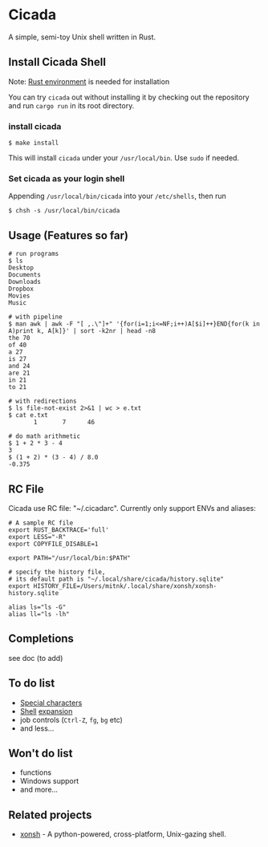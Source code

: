# Cicada

A simple, semi-toy Unix shell written in Rust.


## Install Cicada Shell

Note: [Rust environment](https://rustup.rs/) is needed for installation

You can try `cicada` out without installing it by checking out the repository
and run `cargo run` in its root directory.

### install cicada

```
$ make install
```

This will install `cicada` under your `/usr/local/bin`. Use `sudo` if needed.

### Set cicada as your login shell

Appending `/usr/local/bin/cicada` into your `/etc/shells`, then run
```
$ chsh -s /usr/local/bin/cicada
```


## Usage (Features so far)

```
# run programs
$ ls
Desktop
Documents
Downloads
Dropbox
Movies
Music

# with pipeline
$ man awk | awk -F "[ ,.\"]+" '{for(i=1;i<=NF;i++)A[$i]++}END{for(k in A)print k, A[k]}' | sort -k2nr | head -n8
the 70
of 40
a 27
is 27
and 24
are 21
in 21
to 21

# with redirections
$ ls file-not-exist 2>&1 | wc > e.txt
$ cat e.txt
       1       7      46

# do math arithmetic
$ 1 + 2 * 3 - 4
3
$ (1 + 2) * (3 - 4) / 8.0
-0.375
```

## RC File

Cicada use RC file: "~/.cicadarc". Currently only support ENVs and aliases:

```
# A sample RC file
export RUST_BACKTRACE='full'
export LESS="-R"
export COPYFILE_DISABLE=1

export PATH="/usr/local/bin:$PATH"

# specify the history file,
# its default path is "~/.local/share/cicada/history.sqlite"
export HISTORY_FILE=/Users/mitnk/.local/share/xonsh/xonsh-history.sqlite

alias ls="ls -G"
alias ll="ls -lh"
```

## Completions

see doc (to add)


## To do list

- [Special characters](http://tldp.org/LDP/abs/html/special-chars.html)
- [Shell](http://tldp.org/LDP/Bash-Beginners-Guide/html/sect_03_04.html) [expansion](http://wiki.bash-hackers.org/syntax/expansion/globs)
- job controls (`Ctrl-Z`, `fg`, `bg` etc)
- and less...


## Won't do list

- functions
- Windows support
- and more...


## Related projects

- [xonsh](https://github.com/xonsh/xonsh) - A python-powered, cross-platform,
Unix-gazing shell.
